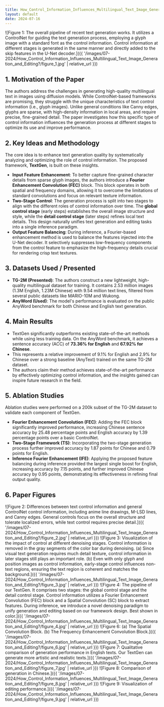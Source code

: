 ```yaml
---
title: How_Control_Information_Influences_Multilingual_Text_Image_Generation_and_Editing?
layout: default
date: 2024-07-16
---
```

![Figure 1: The overall pipeline of recent text generation works. It utilizes a ControlNet for guiding the text generation process, employing a glyph image with a standard font as the control information. Control information at different stages is generated in the same manner and directly added to the skip features in the U-Net decoder.]({{ '/images/07-2024/How_Control_Information_Influences_Multilingual_Text_Image_Generation_and_Editing?/figure_1.jpg' | relative_url }})
## 1. Motivation of the Paper
The authors address the challenges in generating high-quality multilingual text in images using diffusion models. While ControlNet-based frameworks are promising, they struggle with the unique characteristics of text control information (i.e., glyph images). Unlike general conditions like Canny edges, glyphs are sparse, with high-density information in local areas, and require precise, fine-grained detail. The paper investigates how this specific type of control information influences the generation process at different stages to optimize its use and improve performance.

## 2. Key Ideas and Methodology
The core idea is to enhance text generation quality by systematically analyzing and optimizing the role of control information. The proposed framework, **TextGen**, is built on these insights.

-   **Input Feature Enhancement**: To better capture fine-grained character details from sparse glyph images, the authors introduce a **Fourier Enhancement Convolution (FEC)** block. This block operates in both spatial and frequency domains, allowing it to overcome the limitations of standard convolutions and focus on relevant texture information.
-   **Two-Stage Control**: The generation process is split into two stages to align with the different roles of control information over time. The **global control stage** (early steps) establishes the overall image structure and style, while the **detail control stage** (later steps) refines local text details. This design naturally unifies text generation and editing tasks into a single inference paradigm.
-   **Output Feature Balancing**: During inference, a Fourier-based enhancement method is used to balance the features injected into the U-Net decoder. It selectively suppresses low-frequency components from the control feature to emphasize the high-frequency details crucial for rendering crisp text textures.

## 3. Datasets Used / Presented
-   **TG-2M (Presented)**: The authors construct a new lightweight, high-quality multilingual dataset for training. It contains 2.53 million images (1.3M English, 1.23M Chinese) with 9.54 million text lines, filtered from several public datasets like MARIO-10M and Wukong.
-   **AnyWord (Used)**: The model's performance is evaluated on the public AnyWord benchmark for both Chinese and English text generation.

## 4. Main Results
-   TextGen significantly outperforms existing state-of-the-art methods while using less training data. On the AnyWord benchmark, it achieves a sentence accuracy (ACC) of **73.36% for English** and **67.92% for Chinese**.
-   This represents a relative improvement of 9.1% for English and 2.9% for Chinese over a strong baseline (AnyText) trained on the same TG-2M dataset.
-   The authors claim their method achieves state-of-the-art performance by effectively optimizing control information, and the insights gained can inspire future research in the field.

## 5. Ablation Studies
Ablation studies were performed on a 200k subset of the TG-2M dataset to validate each component of TextGen.

-   **Fourier Enhancement Convolution (FEC)**: Adding the FEC block significantly improved performance, increasing Chinese sentence accuracy by 25.48 percentage points and English accuracy by 1.39 percentage points over a basic ControlNet.
-   **Two-Stage Framework (TS)**: Incorporating the two-stage generation process further improved accuracy by 1.87 points for Chinese and 0.79 points for English.
-   **Inference Fourier Enhancement (IFE)**: Applying the proposed feature balancing during inference provided the largest single boost for English, increasing accuracy by 7.15 points, and further improved Chinese accuracy by 0.95 points, demonstrating its effectiveness in refining final output quality.

## 6. Paper Figures
![Figure 2: Differences between text control information and general ControlNet control information, including anime line drawings, M-LSD lines, and Canny edges. General controls focus on the overall structure and tolerate localized errors, while text control requires precise detail.]({{ '/images/07-2024/How_Control_Information_Influences_Multilingual_Text_Image_Generation_and_Editing?/figure_2.jpg' | relative_url }})
![Figure 3: Visualization of the impact of control at different denoising stages. Control information is removed in the gray segments of the color bar during denoising. (a) Since visual text generation requires much detail texture, control information in later stages still plays an important role. (b) Even with only glyph and position images as control information, early-stage control influences non-text regions, ensuring the text region is coherent and matches the background.]({{ '/images/07-2024/How_Control_Information_Influences_Multilingual_Text_Image_Generation_and_Editing?/figure_3.jpg' | relative_url }})
![Figure 4: The pipeline of our TextGen. It comprises two stages: the global control stage and the detail control stage. Control information utilizes a Fourier Enhancement Convolution (FEC) block and a Spatial Convolution (SC) block to extract features. During inference, we introduce a novel denoising paradigm to unify generation and editing based on our framework design. Best shown in color.]({{ '/images/07-2024/How_Control_Information_Influences_Multilingual_Text_Image_Generation_and_Editing?/figure_4.jpg' | relative_url }})
![Figure 6: (a) The Spatial Convolution Block. (b) The Frequency Enhancement Convolution Block.]({{ '/images/07-2024/How_Control_Information_Influences_Multilingual_Text_Image_Generation_and_Editing?/figure_6.jpg' | relative_url }})
![Figure 7: Qualitative comparison of generation performance in English texts. Our TextGen can generate more artistic and realistic texts.]({{ '/images/07-2024/How_Control_Information_Influences_Multilingual_Text_Image_Generation_and_Editing?/figure_7.jpg' | relative_url }})
![Figure 8: Comparison of generation in Chinese.]({{ '/images/07-2024/How_Control_Information_Influences_Multilingual_Text_Image_Generation_and_Editing?/figure_8.jpg' | relative_url }})
![Figure 9: Visualization of editing performance.]({{ '/images/07-2024/How_Control_Information_Influences_Multilingual_Text_Image_Generation_and_Editing?/figure_9.jpg' | relative_url }})
